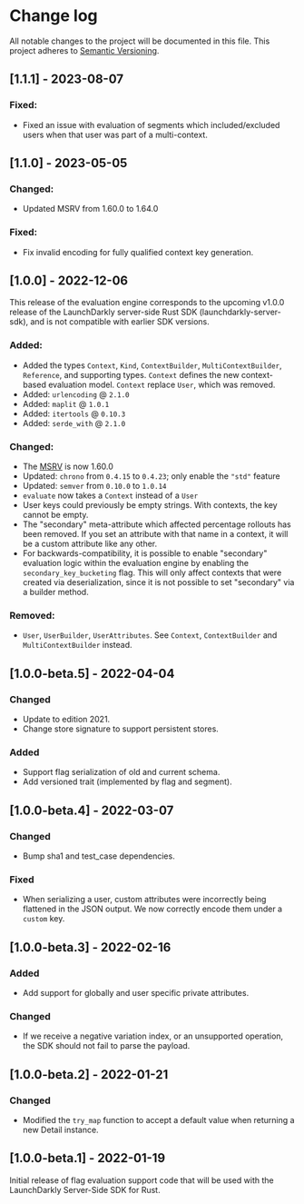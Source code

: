 # Change log

All notable changes to the project will be documented in this file. This project adheres to [Semantic Versioning](http://semver.org).

## [1.1.1] - 2023-08-07
### Fixed:
- Fixed an issue with evaluation of segments which included/excluded users when that user was part of a multi-context.

## [1.1.0] - 2023-05-05
### Changed:
- Updated MSRV from 1.60.0 to 1.64.0

### Fixed:
- Fix invalid encoding for fully qualified context key generation.

## [1.0.0] - 2022-12-06
This release of the evaluation engine corresponds to the upcoming v1.0.0 release of the LaunchDarkly server-side Rust SDK (launchdarkly-server-sdk), and is not compatible with earlier SDK versions.

### Added:
- Added the types `Context`, `Kind`, `ContextBuilder`, `MultiContextBuilder`, `Reference`, and supporting types. `Context` defines the new context-based evaluation model. `Context` replace `User`, which was removed.
- Added: `urlencoding` @ `2.1.0`
- Added: `maplit` @ `1.0.1`
- Added: `itertools` @ `0.10.3`
- Added: `serde_with` @ `2.1.0`


### Changed:
- The [MSRV](https://rust-lang.github.io/rfcs/2495-min-rust-version.html) is now 1.60.0
- Updated: `chrono` from `0.4.15` to `0.4.23`; only enable the `"std"` feature
- Updated: `semver` from `0.10.0` to `1.0.14`
- `evaluate` now takes a `Context` instead of a `User`
- User keys could previously be empty strings. With contexts, the key cannot be empty. 
- The "secondary" meta-attribute which affected percentage rollouts has been removed. If you set an attribute with that name in a context, it will be a custom attribute like any other.
- For backwards-compatibility, it is possible to enable "secondary" evaluation logic within the evaluation engine by enabling the `secondary_key_bucketing` flag. This will only affect contexts that were created via deserialization, since it is not possible to set "secondary" via a builder method. 

### Removed:
- `User`, `UserBuilder`, `UserAttributes`. See `Context`, `ContextBuilder` and `MultiContextBuilder` instead.

## [1.0.0-beta.5] - 2022-04-04
### Changed
- Update to edition 2021.
- Change store signature to support persistent stores.

### Added
- Support flag serialization of old and current schema.
- Add versioned trait (implemented by flag and segment).

## [1.0.0-beta.4] - 2022-03-07
### Changed
- Bump sha1 and test\_case dependencies.

### Fixed
- When serializing a user, custom attributes were incorrectly being flattened
  in the JSON output. We now correctly encode them under a `custom` key.

## [1.0.0-beta.3] - 2022-02-16
### Added
- Add support for globally and user specific private attributes.

### Changed
- If we receive a negative variation index, or an unsupported operation, the
  SDK should not fail to parse the payload.

## [1.0.0-beta.2] - 2022-01-21
### Changed
- Modified the `try_map` function to accept a default value when returning a new Detail instance.

## [1.0.0-beta.1] - 2022-01-19
Initial release of flag evaluation support code that will be used with the LaunchDarkly Server-Side SDK for Rust.
